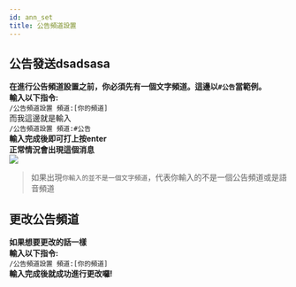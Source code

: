 ```yaml
---
id: ann_set
title: 公告頻道設置
---
```

## 公告發送dsadsasa
**在進行公告頻道設置之前，你必須先有一個文字頻道。這邊以`#公告`當範例。<br/>
輸入以下指令:**<br/>
`/公告頻道設置 頻道:[你的頻道]`<br/>
而我這邊就是輸入<br/>
`/公告頻道設置 頻道:#公告`<br/>
**輸入完成後即可打上按enter**<br/>
**正常情況會出現這個消息**<br/>
![](https://media.discordapp.net/attachments/986161213727723520/988055725936894072/2022-06-19_202025.png)<br/>
>如果出現`你輸入的並不是一個文字頻道`，代表你輸入的不是一個公告頻道或是語音頻道<br/>

## 更改公告頻道 
**如果想要更改的話一樣**<br/>
**輸入以下指令:**<br/>
`/公告頻道設置 頻道:[你的頻道]`<br/>
**輸入完成後就成功進行更改囉!**


